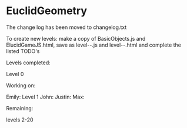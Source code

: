 # EuclidGeometry

The change log has been moved to changelog.txt

To create new levels: make a copy of BasicObjects.js and ElucidGameJS.html, save as level--.js and level--.html and complete the listed TODO's

Levels completed:

Level 0

Working on:

Emily: Level 1
John: 
Justin: 
Max: 

Remaining:

levels 2-20